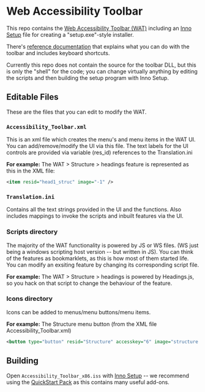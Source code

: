 Web Accessibility Toolbar
==========================

This repo contains the [Web Accessibility Toolbar (WAT)](http://www.paciellogroup.com/resources/wat) including an [Inno Setup](http://www.jrsoftware.org/isinfo.php) file for creating a "setup.exe"-style installer.

There's [reference documentation](https://github.com/ThePacielloGroup/WebAccessibilityToolbar/blob/master/documentation.md) that explains what you can do with the toolbar and includes keyboard shortcuts.

Currently this repo does not contain the source for the toolbar DLL, but this is only the "shell" for the code; you can change virtually anything by editing the scripts and then building the setup program with Inno Setup.

Editable Files
---------------

These are the files that you can edit to modify the WAT.

### `Accessibility_Toolbar.xml`

This is an xml file which creates the menu's and menu items in the WAT UI.  You can add/remove/modify the UI via this file.  The text labels for the UI controls are provided via variable (res_id) references to the Translation.ini

**For example:**
The WAT > Structure > headings feature is represented as this in the XML file:

```xml
<item resid="head1_struc" image="-1" />
```

### `Translation.ini`

Contains all the text strings provided in the UI and the functions.  Also includes mappings to invoke the scripts and inbuilt features via the UI.

### Scripts directory

The majority of the WAT functionality is powered by JS or WS files. (WS just being a windows scripting host version -- but written in JS).  You can think of the features as bookmarklets, as this is how most of them started life.  You can modify an exsiting feature by changing its corresponding script file.

**For example:**
The WAT > Structure > headings
is powered by Headings.js, so you hack on that script to change the behaviour of the feature.

### Icons directory

Icons can be added to menus/menu buttons/menu items.

**For example:**
The Structure menu button (from the XML file Accessibility_Toolbar.xml)

```xml
<button type="button" resid="Structure" accesskey="6" image="structure.bmp">
```

Building
---------

Open `Accessibility_Toolbar_x86.iss` with [Inno Setup](http://www.jrsoftware.org/isinfo.php) -- we recommend using the [QuickStart Pack](http://www.jrsoftware.org/isdl.php#qsp) as this contains many useful add-ons.
